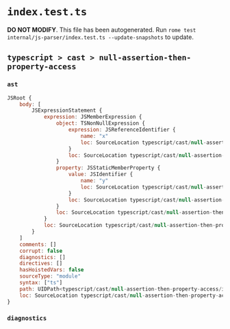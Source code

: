 # `index.test.ts`

**DO NOT MODIFY**. This file has been autogenerated. Run `rome test internal/js-parser/index.test.ts --update-snapshots` to update.

## `typescript > cast > null-assertion-then-property-access`

### `ast`

```javascript
JSRoot {
	body: [
		JSExpressionStatement {
			expression: JSMemberExpression {
				object: TSNonNullExpression {
					expression: JSReferenceIdentifier {
						name: "x"
						loc: SourceLocation typescript/cast/null-assertion-then-property-access/input.ts 1:0-1:1 (x)
					}
					loc: SourceLocation typescript/cast/null-assertion-then-property-access/input.ts 1:0-1:2
				}
				property: JSStaticMemberProperty {
					value: JSIdentifier {
						name: "y"
						loc: SourceLocation typescript/cast/null-assertion-then-property-access/input.ts 1:3-1:4 (y)
					}
					loc: SourceLocation typescript/cast/null-assertion-then-property-access/input.ts 1:3-1:4 (y)
				}
				loc: SourceLocation typescript/cast/null-assertion-then-property-access/input.ts 1:0-1:4
			}
			loc: SourceLocation typescript/cast/null-assertion-then-property-access/input.ts 1:0-1:5
		}
	]
	comments: []
	corrupt: false
	diagnostics: []
	directives: []
	hasHoistedVars: false
	sourceType: "module"
	syntax: ["ts"]
	path: UIDPath<typescript/cast/null-assertion-then-property-access/input.ts>
	loc: SourceLocation typescript/cast/null-assertion-then-property-access/input.ts 1:0-2:0
}
```

### `diagnostics`

```

```
